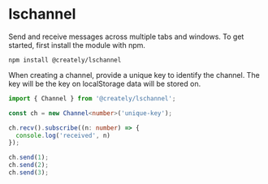 # lschannel

Send and receive messages across multiple tabs and windows. To get started, first install the module with npm.

```shell
npm install @creately/lschannel
```

When creating a channel, provide a unique key to identify the channel. The key will be the key on localStorage data will be stored on.

```ts
import { Channel } from '@creately/lschannel';

const ch = new Channel<number>('unique-key');

ch.recv().subscribe((n: number) => {
  console.log('received', n)
});

ch.send(1);
ch.send(2);
ch.send(3);
```
